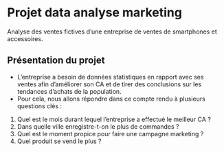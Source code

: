 # **Projet data analyse marketing**
Analyse des ventes fictives d’une entreprise de ventes de smartphones et accessoires.

## Présentation du projet
- L’entreprise a besoin de données statistiques en rapport avec ses ventes afin d’améliorer son CA et de tirer des conclusions sur les tendances d’achats de la population.
- Pour cela, nous allons répondre dans ce compte rendu à plusieurs questions clés :
1. Quel est le mois durant lequel l’entreprise a effectué le meilleur CA ?
2. Dans quelle ville enregistre-t-on le plus de commandes ?
3. Quel est le moment propice pour faire une campagne marketing ?
4. Quel produit se vend le plus ?
